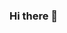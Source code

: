 ### Hi there 👋

<!--
**LisaCapelle/LisaCapelle** is a ✨ _special_ ✨ repository because its `README.md` (this file) appears on your GitHub profile.

Here are some ideas to get you started:

- 🌱 I’m currently learning Web Development
- 📫 How to reach me: www.capelle-expertise.com
